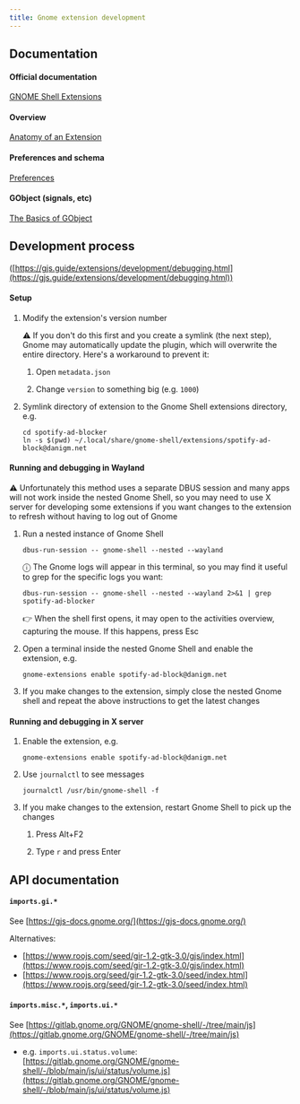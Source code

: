 ```yaml
---
title: Gnome extension development
---
```


## Documentation

#### Official documentation

[GNOME Shell Extensions](https://gjs.guide/extensions/)

#### Overview

[Anatomy of an Extension](https://gjs.guide/extensions/overview/anatomy.html#extension-zip)

#### Preferences and schema

[Preferences](https://gjs.guide/extensions/development/preferences.html#preferences-window)

#### GObject (signals, etc)

[The Basics of GObject](https://gjs.guide/guides/gobject/basics.html)

## Development process

([https://gjs.guide/extensions/development/debugging.html](https://gjs.guide/extensions/development/debugging.html))

#### Setup

1. Modify the extension's version number

   ⚠️ If you don't do this first and you create a symlink (the next step), Gnome may automatically update the plugin, which will overwrite the entire directory. Here's a workaround to prevent it:

   1. Open `metadata.json`

   1. Change `version` to something big (e.g. `1000`)

1. Symlink directory of extension to the Gnome Shell extensions directory, e.g.

   ```
   cd spotify-ad-blocker
   ln -s $(pwd) ~/.local/share/gnome-shell/extensions/spotify-ad-block@danigm.net
   ```

#### Running and debugging in Wayland

⚠️ Unfortunately this method uses a separate DBUS session and many apps will not work inside the nested Gnome Shell, so you may need to use X server for developing some extensions if you want changes to the extension to refresh without having to log out of Gnome

1. Run a nested instance of Gnome Shell

   ```
   dbus-run-session -- gnome-shell --nested --wayland
   ```

   ⓘ The Gnome logs will appear in this terminal, so you may find it useful to grep for the specific logs you want:

   ```
   dbus-run-session -- gnome-shell --nested --wayland 2>&1 | grep spotify-ad-blocker
   ```

   👉 When the shell first opens, it may open to the activities overview, capturing the mouse. If this happens, press Esc

1. Open a terminal inside the nested Gnome Shell and enable the extension, e.g.

   ```
   gnome-extensions enable spotify-ad-block@danigm.net
   ```

1. If you make changes to the extension, simply close the nested Gnome shell and repeat the above instructions to get the latest changes

#### Running and debugging in X server

1. Enable the extension, e.g.

   ```
   gnome-extensions enable spotify-ad-block@danigm.net
   ```

1. Use `journalctl` to see messages

   ```
   journalctl /usr/bin/gnome-shell -f
   ```

1. If you make changes to the extension, restart Gnome Shell to pick up the changes

   1. Press Alt+F2

   1. Type `r` and press Enter

## API documentation

#### `imports.gi.*`

See [https://gjs-docs.gnome.org/](https://gjs-docs.gnome.org/)

Alternatives:

- [https://www.roojs.com/seed/gir-1.2-gtk-3.0/gjs/index.html](https://www.roojs.com/seed/gir-1.2-gtk-3.0/gjs/index.html)
- [https://www.roojs.org/seed/gir-1.2-gtk-3.0/seed/index.html](https://www.roojs.org/seed/gir-1.2-gtk-3.0/seed/index.html)

#### `imports.misc.*`, `imports.ui.*`

See [https://gitlab.gnome.org/GNOME/gnome-shell/-/tree/main/js](https://gitlab.gnome.org/GNOME/gnome-shell/-/tree/main/js)

- e.g. `imports.ui.status.volume`: [https://gitlab.gnome.org/GNOME/gnome-shell/-/blob/main/js/ui/status/volume.js](https://gitlab.gnome.org/GNOME/gnome-shell/-/blob/main/js/ui/status/volume.js)

